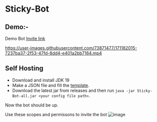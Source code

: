 # Sticky-Bot

## Demo:-
Demo Bot [Invite link](https://discord.com/api/oauth2/authorize?client_id=938366557082509332&permissions=83968&scope=bot%20applications.commands)

https://user-images.githubusercontent.com/73871477/171182015-7237ba37-2f53-47fd-8dd4-e401a2bb7164.mp4

## Self Hosting
- Download and install JDK 19
- Make a JSON file and fill the [template](https://github.com/Taz03/Sticky-Bot/blob/master/src/main/resources/config.json.template).
- Download the latest jar from releases and then run `java -jar Sticky-Bot-all.jar <your config file path>`.

Now the bot should be up.

Use these scopes and permissons to invite the bot
![image](https://user-images.githubusercontent.com/73871477/179388869-f67e1e75-e59a-4209-83f6-b628c5483bbc.png)
